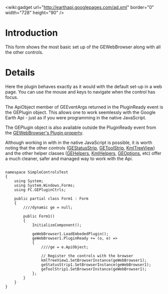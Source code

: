 &lt;wiki:gadget url="http://earthapi.googlepages.com/ad.xml" border="0" width="728" height="90" /&gt;

# Introduction #

This form shows the most basic set up of the GEWebBrowser along with all the other controls.

# Details #

Here the plugin behaves exactly as it would with the default set-up in a web page. You can use the mouse and keys to navigate when the control has focus.

The ApiObject member of GEEventArgs returned in the PluginReady event is the GEPlugin object. This allows one to work seemlessly with the Google Earth Api - just as if you were programming in the native JavaScript.

The GEPlugin object is also available outside the PluginReady event from the [GEWebBrowser's Plugin property](http://code.google.com/p/winforms-geplugin-control-library/wiki/GEWebBrowser#Public_Properties).

Although working in with in the native JavaScript is possible, it is worth noting that the other controls ([GEStatusStrip](GEStatusStrip.md), [GEToolStrip](GEToolStrip.md), [KmlTreeView](KmlTreeView.md)) and the other helper classes ([GEHelpers](GEHelpers.md), [KmlHelpers](KmlHelpers.md), [GEOptions](GEOptions.md), etc) offer a much cleaner, safer and managed way to work with the Api.

```

namespace SimpleControlsTest
{
    using System;
    using System.Windows.Forms;
    using FC.GEPluginCtrls;

    public partial class Form1 : Form
    {
        ////dynamic ge = null;

        public Form1()
        {
            InitializeComponent();

            geWebBrowser1.LoadEmbededPlugin();
            geWebBrowser1.PluginReady += (o, e) =>
            {
                ////ge = e.ApiObject;

                // Register the controls with the browser
                kmlTreeView1.SetBrowserInstance(geWebBrowser1);
                geStatusStrip1.SetBrowserInstance(geWebBrowser1);
                geToolStrip1.SetBrowserInstance(geWebBrowser1);
            };
        }
    }
}

```